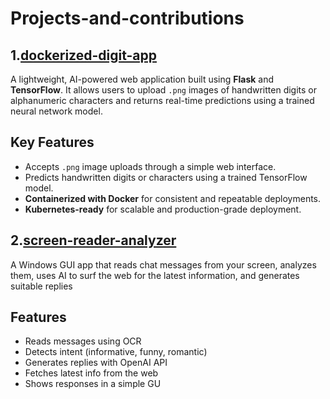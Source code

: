 # Projects-and-contributions
## 1.[dockerized-digit-app](https://github.com/AdityaShome/dockerized-digit-app)

A lightweight, AI-powered web application built using **Flask** and **TensorFlow**. It allows users to upload `.png` images of handwritten digits or alphanumeric characters and returns real-time predictions using a trained neural network model.
## Key Features
- Accepts `.png` image uploads through a simple web interface.
- Predicts handwritten digits or characters using a trained TensorFlow model.
- **Containerized with Docker** for consistent and repeatable deployments.
- **Kubernetes-ready** for scalable and production-grade deployment.


## 2.[screen-reader-analyzer](https://github.com/AdityaShome/screen-reader-analyzer)
A Windows GUI app that reads chat messages from your screen, analyzes them, uses AI to surf the web for the latest information, and generates suitable replies
##  Features
- Reads messages using OCR  
- Detects intent (informative, funny, romantic)  
- Generates replies with OpenAI API  
- Fetches latest info from the web  
- Shows responses in a simple GU
